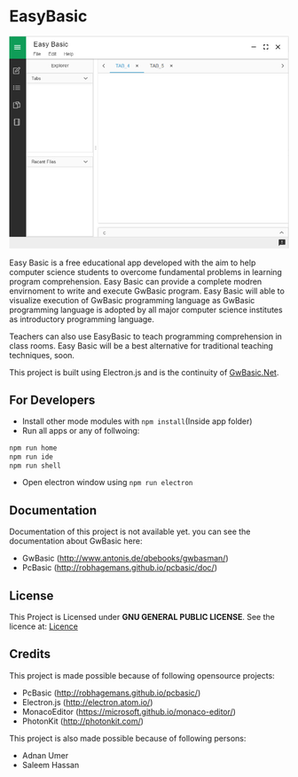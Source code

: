 # EasyBasic


![Editor][logo]

[logo]: ./snaps/Editor.png

Easy Basic is a free educational app developed with the aim to help computer science students to overcome fundamental problems in learning program comprehension. Easy Basic can provide a complete modren envirnoment to write and execute GwBasic program. Easy Basic will able to visualize execution of GwBasic programming language as GwBasic programming language is adopted by all major computer science institutes as introductory programming language.

Teachers can also use EasyBasic to teach programming comprehension in class rooms. Easy Basic will be a best alternative for traditional teaching techniques, soon.

This project is built using Electron.js and is the continuity of  [GwBasic.Net](http://www.github.com/naumanumer/gwbasic.net).

## For Developers

* Install other mode modules with `npm install`(Inside app folder)
* Run all apps or any of follwoing:
```
npm run home
npm run ide
npm run shell
```
* Open electron window using `npm run electron`

## Documentation

Documentation of this project is not available yet.
you can see the documentation about GwBasic here:
* GwBasic (http://www.antonis.de/qbebooks/gwbasman/)
* PcBasic (http://robhagemans.github.io/pcbasic/doc/)

## License

This Project is Licensed under **GNU GENERAL PUBLIC LICENSE**. See the licence at:
[Licence](../blob/master/LICENSE)

## Credits

This project is made possible because of following opensource projects:

* PcBasic (http://robhagemans.github.io/pcbasic/)
* Electron.js (http://electron.atom.io/)
* MonacoEditor (https://microsoft.github.io/monaco-editor/)
* PhotonKit (http://photonkit.com/)

This project is also made possible because of following persons:
* Adnan Umer
* Saleem Hassan
